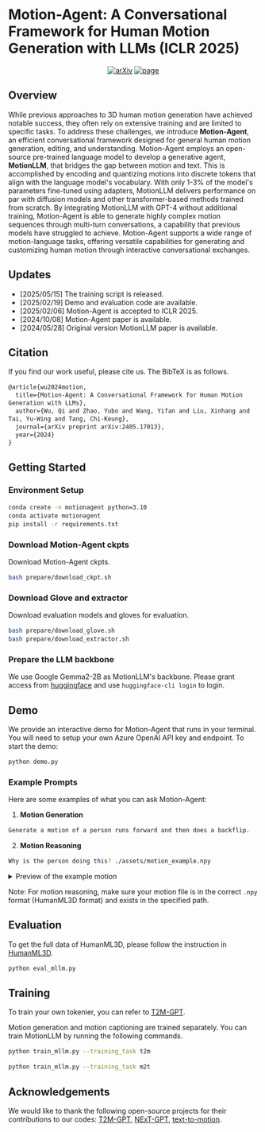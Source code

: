 # Motion-Agent: A Conversational Framework for Human Motion Generation with LLMs (ICLR 2025) 

<p align="center">
    <a href="https://arxiv.org/abs/2405.17013"><img alt='arXiv' src="https://img.shields.io/badge/arXiv-2405.17013-b31b1b.svg"></a>
    <a href="https://knoxzhao.github.io/Motion-Agent/"><img alt='page' src="https://img.shields.io/badge/Project-Page-orange"></a>
  </p>

## Overview

While previous approaches to 3D human motion generation have achieved notable success, they often rely on extensive training and are limited to specific tasks. To address these challenges, we introduce **Motion-Agent**, an efficient conversational framework designed for general human motion generation, editing, and understanding. Motion-Agent employs an open-source pre-trained language model to develop a generative agent, **MotionLLM**, that bridges the gap between motion and text. This is accomplished by encoding and quantizing motions into discrete tokens that align with the language model's vocabulary. With only 1-3\% of the model's parameters fine-tuned using adapters, MotionLLM delivers performance on par with diffusion models and other transformer-based methods trained from scratch. By integrating MotionLLM with GPT-4 without additional training, Motion-Agent is able to generate highly complex motion sequences through multi-turn conversations, a capability that previous models have struggled to achieve. Motion-Agent supports a wide range of motion-language tasks, offering versatile capabilities for generating and customizing human motion through interactive conversational exchanges.

## Updates
- [2025/05/15] The training script is released.
- [2025/02/19] Demo and evaluation code are available.
- [2025/02/06] Motion-Agent is accepted to ICLR 2025.
- [2024/10/08] Motion-Agent paper is available.
- [2024/05/28] Original version MotionLLM paper is available.

## Citation
If you find our work useful, please cite us. The BibTeX is as follows.
```
@article{wu2024motion,
  title={Motion-Agent: A Conversational Framework for Human Motion Generation with LLMs},
  author={Wu, Qi and Zhao, Yubo and Wang, Yifan and Liu, Xinhang and Tai, Yu-Wing and Tang, Chi-Keung},
  journal={arXiv preprint arXiv:2405.17013},
  year={2024}
}
```

## Getting Started

### Environment Setup
```bash
conda create -n motionagent python=3.10
conda activate motionagent
pip install -r requirements.txt
```
### Download Motion-Agent ckpts
Download Motion-Agent ckpts.
```bash
bash prepare/download_ckpt.sh
```
### Download Glove and extractor
Download evaluation models and gloves for evaluation.
```bash
bash prepare/download_glove.sh
bash prepare/download_extractor.sh
```

### Prepare the LLM backbone
We use Google Gemma2-2B as MotionLLM's backbone. Please grant access from [huggingface](https://huggingface.co/google/gemma-2-2b) and use `huggingface-cli login` to login.

## Demo
We provide an interactive demo for Motion-Agent that runs in your terminal. You will need to setup your own Azure OpenAI API key and endpoint.
To start the demo:

```bash
python demo.py
```

### Example Prompts
Here are some examples of what you can ask Motion-Agent:

1. **Motion Generation**
```bash
Generate a motion of a person runs forward and then does a backflip.
```

2. **Motion Reasoning**
```bash
Why is the person doing this? ./assets/motion_example.npy
```
<details>
<summary>Preview of the example motion</summary>

![motion_example](./assets/motion_example.gif)
</details>

Note: For motion reasoning, make sure your motion file is in the correct `.npy` format (HumanML3D format) and exists in the specified path.

## Evaluation
To get the full data of HumanML3D, please follow the instruction in [HumanML3D](https://github.com/EricGuo5513/HumanML3D).
```bash
python eval_mllm.py
```

## Training
To train your own tokenier, you can refer to [T2M-GPT](https://github.com/Mael-zys/T2M-GPT).

Motion generation and motion captioning are trained separately. You can train MotionLLM by running the following commands.
```bash
python train_mllm.py --training_task t2m
```
```bash
python train_mllm.py --training_task m2t
```


## Acknowledgements
We would like to thank the following open-source projects for their contributions to our codes:
[T2M-GPT](https://github.com/Mael-zys/T2M-GPT),
[NExT-GPT](https://github.com/NExT-GPT/NExT-GPT),
[text-to-motion](https://github.com/EricGuo5513/text-to-motion).


